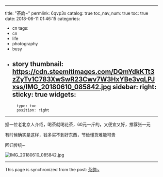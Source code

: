 
---
title: "茶韵~"
permlink: 6qvp3x
catalog: true
toc_nav_num: true
toc: true
date: 2018-06-11 01:46:15
categories:
- cn
tags:
- cn
- life
- photography
- busy
- story
thumbnail: https://cdn.steemitimages.com/DQmYdkKTt3zZyTv1C783XwSwR23Cwv7W3HxYBe3vqLPJxss/IMG_20180610_085842.jpg
sidebar:
    right:
        sticky: true
widgets:
    -
        type: toc
        position: right
---


据一位老北京人介绍，喝茶就喝花茶，60元一斤的，又便宜又好，推荐张一元

有时候确实是这样，钱多买不到好东西，节俭懂货难能可贵

回归传统~

![IMG_20180610_085842.jpg](https://cdn.steemitimages.com/DQmYdkKTt3zZyTv1C783XwSwR23Cwv7W3HxYBe3vqLPJxss/IMG_20180610_085842.jpg)

- - -

This page is synchronized from the post: [茶韵~](https://steemit.com/@andrewma/6qvp3x)
